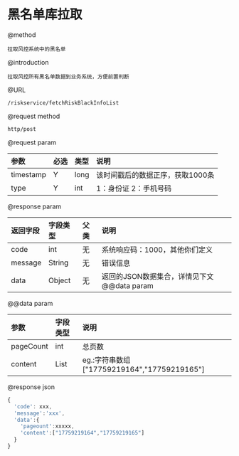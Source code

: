 # 黑名单库拉取

@method

```
拉取风控系统中的黑名单
```

@introduction

```
拉取风控所有黑名单数据到业务系统，方便前置判断
```

@URL

```
/riskservice/fetchRiskBlackInfoList
```

@request method

```
http/post
```

@request param

| 参数 | 必选 | 类型 | 说明 |
| :--- | :--- | :--- | :--- |
| timestamp | Y | long | 该时间戳后的数据正序，获取1000条 |
| type | Y | int | 1：身份证 2：手机号码 |

@response param

| 返回字段 | 字段类型 | 父类 | 说明 |
| :--- | :--- | :--- | :--- |
| code | int | 无 | 系统响应码：1000，其他你们定义 |
| message | String | 无 | 错误信息 |
| data | Object | 无 | 返回的JSON数据集合，详情见下文@@data param |

@@data param

| 参数 | 字段类型 | 说明 |
| :--- | :--- | :--- |
| pageCount | int | 总页数 |
| content | List | eg.:字符串数组\["17759219164","17759219165"\] |

@response json

```js
{
  'code': xxx,
  'message':'xxx',
  'data':{
    'pageount':xxxxx,
    'content':["17759219164","17759219165"]
  }
}
```



